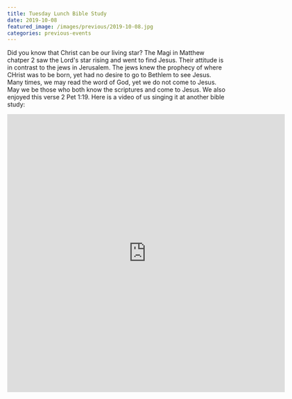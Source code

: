 ```yaml
---
title: Tuesday Lunch Bible Study
date: 2019-10-08
featured_image: /images/previous/2019-10-08.jpg
categories: previous-events
---
```

Did you know that Christ can be our living star? The Magi in Matthew chatper 2 saw the Lord's star rising and went to find Jesus. Their attitude is in contrast to the jews in Jerusalem. The jews knew the prophecy of where CHrist was to be born, yet had no desire to go to Bethlem to see Jesus. Many times, we may read the word of God, yet we do not come to Jesus. May we be those who both know the scriptures and come to Jesus. We also enjoyed this verse 2 Pet 1:19. Here is a video of us singing it at another bible study: 

<iframe src="https://player.vimeo.com/video/380162338" width="640" height="640" frameborder="0" allow="autoplay; fullscreen" allowfullscreen></iframe>